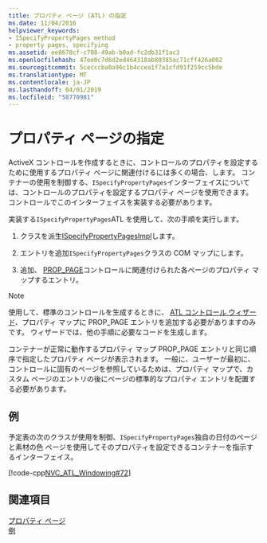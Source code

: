```yaml
---
title: プロパティ ページ (ATL) の指定
ms.date: 11/04/2016
helpviewer_keywords:
- ISpecifyPropertyPages method
- property pages, specifying
ms.assetid: ee8678cf-c708-49ab-b0ad-fc2db31f1ac3
ms.openlocfilehash: 47ee0c7d6d2ed464318ab80385ac71cff426a002
ms.sourcegitcommit: 5cecccba0a96c1b4ccea1f7a1cfd91f259cc5bde
ms.translationtype: MT
ms.contentlocale: ja-JP
ms.lasthandoff: 04/01/2019
ms.locfileid: "58770981"
---
```

# <a name="specifying-property-pages"></a>プロパティ ページの指定

ActiveX コントロールを作成するときに、コントロールのプロパティを設定するために使用するプロパティ ページに関連付けるには多くの場合、します。 コンテナーの使用を制御する、`ISpecifyPropertyPages`インターフェイスについては、コントロールのプロパティを設定するプロパティ ページを使用できます。 コントロールでこのインターフェイスを実装する必要があります。

実装する`ISpecifyPropertyPages`ATL を使用して、次の手順を実行します。

1. クラスを派生[ISpecifyPropertyPagesImpl](../atl/reference/ispecifypropertypagesimpl-class.md)します。

1. エントリを追加`ISpecifyPropertyPages`クラスの COM マップにします。

1. 追加、 [PROP_PAGE](reference/property-map-macros.md#prop_page)コントロールに関連付けられた各ページのプロパティ マップするエントリ。

> [!NOTE]
> 使用して、標準のコントロールを生成するときに、 [ATL コントロール ウィザード](../atl/reference/atl-control-wizard.md)、プロパティ マップに PROP_PAGE エントリを追加する必要がありますのみです。 ウィザードでは、他の手順に必要なコードを生成します。

コンテナーが正常に動作するプロパティ マップ PROP_PAGE エントリと同じ順序で指定したプロパティ ページが表示されます。 一般に、ユーザーが最初に、コントロールに固有のページを参照しているためは、プロパティ マップで、カスタム ページのエントリの後にページの標準的なプロパティ エントリを配置する必要があります。

## <a name="example"></a>例

予定表の次のクラスが使用を制御、`ISpecifyPropertyPages`独自の日付のページと素材の色 ページを使用してそのプロパティを設定できるコンテナーを指示するインターフェイス。

[!code-cpp[NVC_ATL_Windowing#72](../atl/codesnippet/cpp/specifying-property-pages_1.h)]

## <a name="see-also"></a>関連項目

[プロパティ ページ](../atl/atl-com-property-pages.md)<br/>
[例](../overview/visual-cpp-samples.md)
